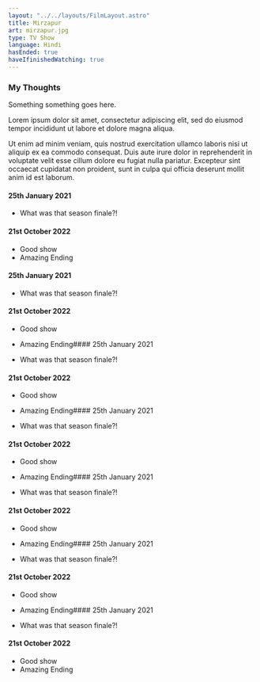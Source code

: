 ```yaml
---
layout: "../../layouts/FilmLayout.astro"
title: Mirzapur
art: mirzapur.jpg
type: TV Show
language: Hindi
hasEnded: true
haveIfinishedWatching: true
---
```


### My Thoughts

Something something goes here.

Lorem ipsum dolor sit amet, consectetur adipiscing elit, sed do eiusmod tempor incididunt ut labore et dolore magna aliqua.

Ut enim ad minim veniam, quis nostrud exercitation ullamco laboris nisi ut aliquip ex ea commodo consequat. Duis aute irure dolor in reprehenderit in voluptate velit esse cillum dolore eu fugiat nulla pariatur. Excepteur sint occaecat cupidatat non proident, sunt in culpa qui officia deserunt mollit anim id est laborum.

#### 25th January 2021

- What was that season finale?!

#### 21st October 2022

- Good show
- Amazing Ending

#### 25th January 2021

- What was that season finale?!

#### 21st October 2022

- Good show
- Amazing Ending#### 25th January 2021

- What was that season finale?!

#### 21st October 2022

- Good show
- Amazing Ending#### 25th January 2021

- What was that season finale?!

#### 21st October 2022

- Good show
- Amazing Ending#### 25th January 2021

- What was that season finale?!

#### 21st October 2022

- Good show
- Amazing Ending#### 25th January 2021

- What was that season finale?!

#### 21st October 2022

- Good show
- Amazing Ending#### 25th January 2021

- What was that season finale?!

#### 21st October 2022

- Good show
- Amazing Ending

